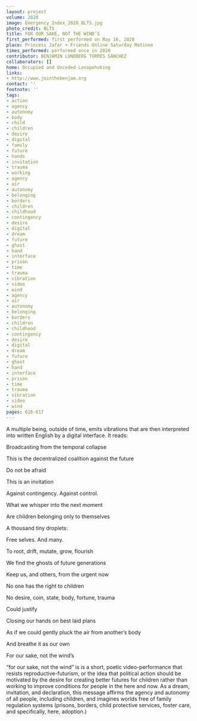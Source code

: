 ```yaml
---
layout: project
volume: 2020
image: Emergency_Index_2020_BLTS.jpg
photo_credit: BLTS
title: FOR OUR SAKE, NOT THE WIND’S
first_performed: first performed on May 16, 2020
place: Princess Jafar + Friends Online Saturday Matinee
times_performed: performed once in 2020
contributor: BENJAMIN LUNDBERG TORRES SÁNCHEZ
collaborators: []
home: Occupied and Unceded Lenapehoking
links:
- http://www.jointhebenjam.org
contact: ''
footnote: ''
tags:
- action
- agency
- autonomy
- body
- child
- children
- desire
- digital
- family
- future
- hands
- invitation
- trauma
- working
- agency
- air
- autonomy
- belonging
- borders
- children
- childhood
- contingency
- desire
- digital
- dream
- future
- ghost
- hand
- interface
- prison
- time
- trauma
- vibration
- video
- wind
- agency
- air
- autonomy
- belonging
- borders
- children
- childhood
- contingency
- desire
- digital
- dream
- future
- ghost
- hand
- interface
- prison
- time
- trauma
- vibration
- video
- wind
pages: 616-617
---
```


A multiple being, outside of time, emits vibrations that are then interpreted into written English by a digital interface. It reads: 

Broadcasting from the temporal collapse

This is the decentralized coalition against the future

Do not be afraid

This is an invitation

Against contingency. Against control.

What we whisper into the next moment

Are children           belonging only to themselves

A thousand tiny droplets:

Free selves. And many.

To root, drift, mutate, grow, flourish

We find the ghosts of future generations

Keep us, and others, from the urgent now

No one has the right to children

No desire, coin, state, body, fortune, trauma

Could justify

Closing our hands on best laid plans

As if we could gently pluck the air from another’s body

And breathe it as our own

For our sake, not the wind’s

“for our sake, not the wind” is is a short, poetic video-performance that resists reproductive-futurism, or the idea that political action should be motivated by the desire for creating better futures for children rather than working to improve conditions for people in the here and now. As a dream, invitation, and declaration, this message affirms the agency and autonomy of all people, including children, and imagines worlds free of family regulation systems (prisons, borders, child protective services, foster care, and specifically, here, adoption.)  